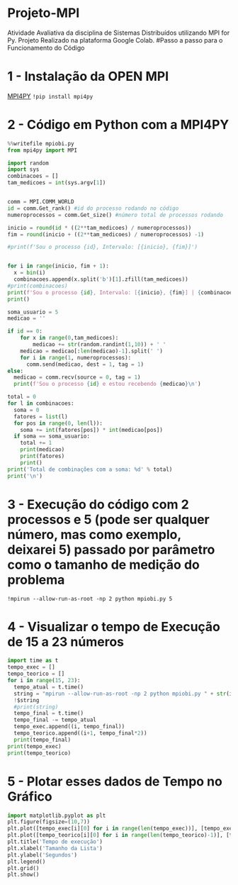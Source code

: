 # Projeto-MPI
Atividade Avaliativa da disciplina de Sistemas Distribuídos utilizando MPI for Py. Projeto Realizado na plataforma Google Colab.
#Passo a passo para o Funcionamento do Código 
# 1 - Instalação da OPEN MPI
[MPI4PY](https://mpi4py.readthedocs.io/en/stable/index.html,  "MPY4PY")
`!pip install mpi4py`
# 2 - Código em Python com a MPI4PY
```python
%%writefile mpiobi.py
from mpi4py import MPI

import random
import sys
combinacoes = []
tam_medicoes = int(sys.argv[1])


comm = MPI.COMM_WORLD
id = comm.Get_rank() #id do processo rodando no código
numeroprocessos = comm.Get_size() #número total de processos rodando

inicio = round(id * ((2**tam_medicoes) / numeroprocessos))
fim = round(inicio + ((2**tam_medicoes) / numeroprocessos) -1)

#print(f'Sou o processo {id}, Intervalo: [{inicio}, {fim}]')


for i in range(inicio, fim + 1):
  x = bin(i)
  combinacoes.append(x.split('b')[1].zfill(tam_medicoes))
#print(combinacoes)
print(f'Sou o processo {id}, Intervalo: [{inicio}, {fim}] | {combinacoes}')
print()

soma_usuario = 5
medicao = ''

if id == 0:
    for x in range(0,tam_medicoes):
        medicao += str(random.randint(1,10)) + ' '
    medicao = medicao[:len(medicao)-1].split(' ')
    for i in range(1, numeroprocessos):
      comm.send(medicao, dest = 1, tag = 1)
else:
  medicao = comm.recv(source = 0, tag = 1)
  print(f'Sou o processo {id} e estou recebendo {medicao}\n')

total = 0
for l in combinacoes:
  soma = 0
  fatores = list(l)
  for pos in range(0, len(l)):
    soma += int(fatores[pos]) * int(medicao[pos])
  if soma == soma_usuario:
    total += 1
    print(medicao)
    print(fatores)
    print()
print('Total de combinações com a soma: %d' % total)
print('\n')
```
# 3 - Execução do código com 2 processos e 5 (pode ser qualquer número, mas como exemplo, deixarei 5) passado por parâmetro como o tamanho de medição do problema
`!mpirun --allow-run-as-root -np 2 python mpiobi.py 5`

# 4 - Visualizar o tempo de Execução de 15 a 23 números
```python
import time as t
tempo_exec = []
tempo_teorico = []
for i in range(15, 23):
  tempo_atual = t.time()
  string = "mpirun --allow-run-as-root -np 2 python mpiobi.py " + str(i) + " >> /dev/null"
  !$string
  #print(string)
  tempo_final = t.time()
  tempo_final -= tempo_atual
  tempo_exec.append((i, tempo_final))
  tempo_teorico.append((i+1, tempo_final*2))
  print(tempo_final)
print(tempo_exec)
print(tempo_teorico)
```
# 5 - Plotar esses dados de Tempo no Gráfico
```python
import matplotlib.pyplot as plt
plt.figure(figsize=(10,7))
plt.plot([tempo_exec[i][0] for i in range(len(tempo_exec))], [tempo_exec[i][1] for i in range(len(tempo_exec))], label='Alg. Paralelo')
plt.plot([tempo_teorico[i][0] for i in range(len(tempo_teorico)-1)], [tempo_teorico[i][1] for i in range(len(tempo_teorico)-1)], label='Previsto')
plt.title('Tempo de execução')
plt.xlabel('Tamanho da Lista')
plt.ylabel('Segundos')
plt.legend()
plt.grid()
plt.show()
```
